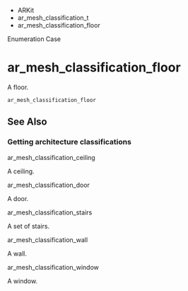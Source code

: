 

- ARKit
- ar_mesh_classification_t
-  ar_mesh_classification_floor 

Enumeration Case

# ar_mesh_classification_floor

A floor.

``` source
ar_mesh_classification_floor
```

## See Also

### Getting architecture classifications

ar_mesh_classification_ceiling

A ceiling.

ar_mesh_classification_door

A door.

ar_mesh_classification_stairs

A set of stairs.

ar_mesh_classification_wall

A wall.

ar_mesh_classification_window

A window.

